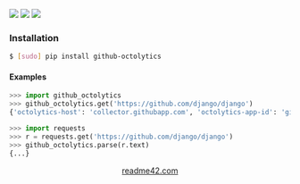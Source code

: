 <!--
https://readme42.com
-->


[![](https://img.shields.io/pypi/v/github-octolytics.svg?maxAge=3600)](https://pypi.org/project/github-octolytics/)
[![](https://img.shields.io/badge/License-Unlicense-blue.svg?longCache=True)](https://unlicense.org/)
[![](https://github.com/andrewp-as-is/github-octolytics.py/workflows/tests42/badge.svg)](https://github.com/andrewp-as-is/github-octolytics.py/actions)

### Installation
```bash
$ [sudo] pip install github-octolytics
```

#### Examples
```python
>>> import github_octolytics
>>> github_octolytics.get('https://github.com/django/django')
{'octolytics-host': 'collector.githubapp.com', 'octolytics-app-id': 'github', 'octolytics-event-url': 'https://collector.githubapp.com/github-external/browser_event', 'octolytics-dimension-request_id': '6C86:1AB6A:1553F2A:20148E0:5DB5986A', 'octolytics-dimension-region_edge': 'ams', 'octolytics-dimension-region_render': 'iad', 'octolytics-dimension-ga_id': '', 'octolytics-dimension-visitor_id': 6848789782742800491, 'octolytics-dimension-user_id': 27804, 'octolytics-dimension-user_login': 'django', 'octolytics-dimension-repository_id': 4164482, 'octolytics-dimension-repository_nwo': 'django/django', 'octolytics-dimension-repository_public': True, 'octolytics-dimension-repository_is_fork': False, 'octolytics-dimension-repository_network_root_id': 4164482, 'octolytics-dimension-repository_network_root_nwo': 'django/django', 'octolytics-dimension-repository_explore_github_marketplace_ci_cta_shown': False}

```

```python
>>> import requests
>>> r = requests.get('https://github.com/django/django')
>>> github_octolytics.parse(r.text)
{...}
```

<p align="center">
    <a href="https://readme42.com/">readme42.com</a>
</p>